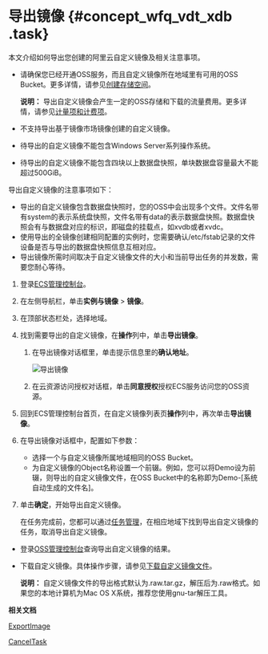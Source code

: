 # 导出镜像 {#concept_wfq_vdt_xdb .task}

本文介绍如何导出您创建的阿里云自定义镜像及相关注意事项。

-   请确保您已经开通OSS服务，而且自定义镜像所在地域里有可用的OSS Bucket。更多详情，请参见[创建存储空间](../../../../../intl.zh-CN/快速入门/创建存储空间.md#)。

    **说明：** 导出自定义镜像会产生一定的OSS存储和下载的流量费用。更多详情，请参见[计量项和计费项](../../../../../intl.zh-CN/计量计费/计量项和计费项.md#)。

-   不支持导出基于镜像市场镜像创建的自定义镜像。
-   待导出的自定义镜像不能包含Windows Server系列操作系统。
-   待导出的自定义镜像不能包含四块以上数据盘快照，单块数据盘容量最大不能超过500GiB。

导出自定义镜像的注意事项如下：

-   导出的自定义镜像包含数据盘快照时，您的OSS中会出现多个文件。文件名带有system的表示系统盘快照，文件名带有data的表示数据盘快照。数据盘快照会有与数据盘对应的标识，即磁盘的挂载点，如xvdb或者xvdc。
-   使用导出的全镜像创建相同配置的实例时，您需要确认/etc/fstab记录的文件设备是否与导出的数据盘快照信息互相对应。
-   导出镜像所需时间取决于自定义镜像文件的大小和当前导出任务的并发数，需要您耐心等待。

1.  登录[ECS管理控制台](https://ecs.console.aliyun.com)。
2.  在左侧导航栏，单击**实例与镜像** \> **镜像**。
3.  在顶部状态栏处，选择地域。
4.  找到需要导出的自定义镜像，在**操作**列中，单击**导出镜像**。 
    1.  在导出镜像对话框里，单击提示信息里的**确认地址**。 

        ![导出镜像](http://static-aliyun-doc.oss-cn-hangzhou.aliyuncs.com/assets/img/9712/15674784884655_zh-CN.png)

    2.  在云资源访问授权对话框，单击**同意授权**授权ECS服务访问您的OSS资源。
5.  回到ECS管理控制台首页，在自定义镜像列表页**操作**列中，再次单击**导出镜像**。
6.  在导出镜像对话框中，配置如下参数： 
    -   选择一个与自定义镜像所属地域相同的OSS Bucket。
    -   为自定义镜像的Object名称设置一个前辍。例如，您可以将Demo设为前辍，则导出的自定义镜像文件，在OSS Bucket中的名称即为Demo-\[系统自动生成的文件名\]。
7.  单击**确定**，开始导出自定义镜像。 

    在任务完成前，您都可以通过[任务管理](https://ecs.console.aliyun.com/#/task/region/cn-qingdao)，在相应地域下找到导出自定义镜像的任务，取消导出自定义镜像。


-   登录[OSS管理控制台](https://oss.console.aliyun.com/index#/)查询导出自定义镜像的结果。
-   下载自定义镜像。具体操作步骤，请参见[下载自定义镜像文件](../../../../../intl.zh-CN/控制台用户指南/上传、下载和管理文件/下载文件.md#)。

    **说明：** 自定义镜像文件的导出格式默认为.raw.tar.gz，解压后为.raw格式。如果您的本地计算机为Mac OS X系统，推荐您使用gnu-tar解压工具。


**相关文档**  


[ExportImage](../intl.zh-CN/API参考/镜像/ExportImage.md#)

[CancelTask](../intl.zh-CN/API参考/其他接口/CancelTask.md#)

